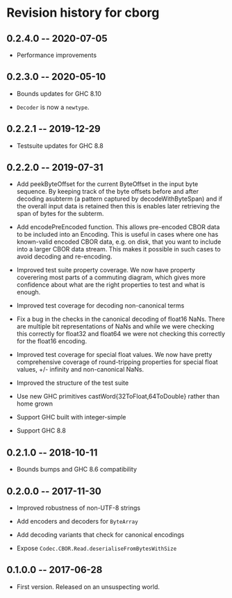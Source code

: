 # Revision history for cborg

## 0.2.4.0  -- 2020-07-05

* Performance improvements

## 0.2.3.0  -- 2020-05-10

* Bounds updates for GHC 8.10

* `Decoder` is now a `newtype`.

## 0.2.2.1  -- 2019-12-29

* Testsuite updates for GHC 8.8

## 0.2.2.0  -- 2019-07-31

* Add peekByteOffset for the current ByteOffset in the input byte sequence.
  By keeping track of the byte offsets before and after decoding asubterm
  (a pattern captured by decodeWithByteSpan) and if the overall input data
  is retained then this is enables later retrieving the span of bytes for
  the subterm.

* Add encodePreEncoded function. This allows pre-encoded CBOR data to be
  included into an Encoding. This is useful in cases where one has known-valid
  encoded CBOR data, e.g. on disk, that you want to include into a larger CBOR
  data stream. This makes it possible in such cases to avoid decoding and
  re-encoding.

* Improved test suite property coverage. We now have property coverering most
  parts of a commuting diagram, which gives more confidence about what are
  the right properties to test and what is enough.

* Improved test coverage for decoding non-canonical terms

* Fix a bug in the checks in the canonical decoding of float16 NaNs. There
  are multiple bit representations of NaNs and while we were checking this
  correctly for float32 and float64 we were not checking this correctly for
  the float16 encoding.

* Improved test coverage for special float values. We now have pretty
  comprehensive coverage of round-tripping properties for special float
  values, +/- infinity and non-canonical NaNs.

* Improved the structure of the test suite

* Use new GHC primitives castWord{32ToFloat,64ToDouble} rather than home grown

* Support GHC built with integer-simple

* Support GHC 8.8

## 0.2.1.0  -- 2018-10-11

* Bounds bumps and GHC 8.6 compatibility

## 0.2.0.0  -- 2017-11-30

* Improved robustness of non-UTF-8 strings

* Add encoders and decoders for `ByteArray`

* Add decoding variants that check for canonical encodings

* Expose `Codec.CBOR.Read.deserialiseFromBytesWithSize`

## 0.1.0.0  -- 2017-06-28

* First version. Released on an unsuspecting world.

